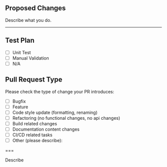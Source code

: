 ## Proposed Changes
Describe what you do.

---

## Test Plan
- [ ] Unit Test
- [ ] Manual Validation
- [ ] N/A

## Pull Request Type
Please check the type of change your PR introduces:

- [ ] Bugfix
- [ ] Feature
- [ ] Code style update (formatting, renaming)
- [ ] Refactoring (no functional changes, no api changes)
- [ ] Build related changes
- [ ] Documentation content changes
- [ ] CI/CD related tasks
- [ ] Other (please describe):

===

Describe
